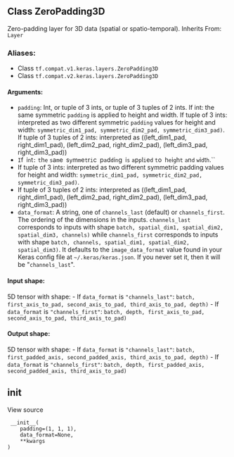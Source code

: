 ## Class ZeroPadding3D
Zero-padding layer for 3D data (spatial or spatio-temporal).
Inherits From: `Layer`
### Aliases:
- Class `tf.compat.v1.keras.layers.ZeroPadding3D`
- Class `tf.compat.v2.keras.layers.ZeroPadding3D`
#### Arguments:
- `padding`: Int, or tuple of 3 ints, or tuple of 3 tuples of 2 ints.
If int: the same symmetric `padding` is applied to height and width.
If tuple of 3 ints: interpreted as two different symmetric `padding` values for height and width: `symmetric_dim1_pad, symmetric_dim2_pad, symmetric_dim3_pad)`.
If tuple of 3 tuples of 2 ints: interpreted as ((left_dim1_pad, right_dim1_pad), (left_dim2_pad, right_dim2_pad), (left_dim3_pad, right_dim3_pad))
- ``I``f`` ``i``n``t``:`` ``t``h``e`` ``s``a``m``e`` ``s``y``m``m``e``t``r``i``c`` ``p``a``d``d``i``n``g`` ``i``s`` ``a``p``p``l``i``e``d`` ``t``o`` ``h``e``i``g``h``t`` ``a``n``d`` ``w``i``d``t``h``.``
- If tuple of 3 ints: interpreted as two different symmetric padding values for height and width: `symmetric_dim1_pad, symmetric_dim2_pad, symmetric_dim3_pad)`.
- If tuple of 3 tuples of 2 ints: interpreted as ((left_dim1_pad, right_dim1_pad), (left_dim2_pad, right_dim2_pad), (left_dim3_pad, right_dim3_pad))
- `data_format`: A string, one of `channels_last` (default) or `channels_first`. The ordering of the dimensions in the inputs. `channels_last` corresponds to inputs with shape `batch, spatial_dim1, spatial_dim2, spatial_dim3, channels)` while `channels_first` corresponds to inputs with shape `batch, channels, spatial_dim1, spatial_dim2, spatial_dim3)`. It defaults to the `image_data_format` value found in your Keras config file at `~/.keras/keras.json`. If you never set it, then it will be "`channels_last`".
#### Input shape:
5D tensor with shape: - If `data_format` is `"channels_last"`: `batch, first_axis_to_pad, second_axis_to_pad, third_axis_to_pad, depth)` - If `data_format` is `"channels_first"`: `batch, depth, first_axis_to_pad, second_axis_to_pad, third_axis_to_pad)`
#### Output shape:
5D tensor with shape: - If `data_format` is `"channels_last"`: `batch, first_padded_axis, second_padded_axis, third_axis_to_pad, depth)` - If `data_format` is `"channels_first"`: `batch, depth, first_padded_axis, second_padded_axis, third_axis_to_pad)`
## __init__
View source

```
 __init__(
    padding=(1, 1, 1),
    data_format=None,
    **kwargs
)
```
